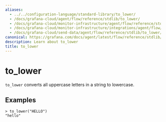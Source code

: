 ```yaml
---
aliases:
  - ../../configuration-language/standard-library/to_lower/
  - /docs/grafana-cloud/agent/flow/reference/stdlib/to_lower/
  - /docs/grafana-cloud/monitor-infrastructure/agent/flow/reference/stdlib/to_lower/
  - /docs/grafana-cloud/monitor-infrastructure/integrations/agent/flow/reference/stdlib/to_lower/
  - /docs/grafana-cloud/send-data/agent/flow/reference/stdlib/to_lower/
canonical: https://grafana.com/docs/agent/latest/flow/reference/stdlib/to_lower/
description: Learn about to_lower
title: to_lower
---
```


# to_lower

`to_lower` converts all uppercase letters in a string to lowercase.

## Examples

```river
> to_lower("HELLO")
"hello"
```
